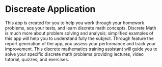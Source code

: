 # Discreate Application

This app is created for you to help you work through your homework problems, ace your tests, and learn discrete math concepts. Discrete Math is much more about problem solving and analysis; simplified examples of this app will help you to understand fully the subject. Through feature the report generation of the app, you assess your performance and track your improvement. This discrete mathematics training assistant will guide you to solve your specific discrete math problems providing lectures, video tutorial, quizzes, and exercises.  
